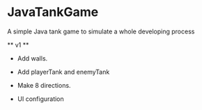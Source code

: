 # JavaTankGame
A simple Java tank game to simulate a whole developing process

** v1 **
- Add walls.

- Add playerTank and enemyTank

- Make 8 directions.

- UI configuration
